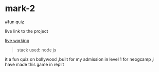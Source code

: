 # mark-2
#fun quiz

live link to the project 

[live working ](https://replit.com/@stutisk/game2?embed=1output=1#index.js)

>stack used:
node js

it a fun quiz on bollywood ,built for my admission in level 1 for neogcamp ,i have made this game in replit
